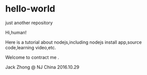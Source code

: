 # hello-world
just another repository


Hi,human!

Here is a tutorial about nodejs,including nodejs install app,source code,learning video,etc.

Welcome to contract me .


Jack Zhong  @ NJ  China    2016.10.29
